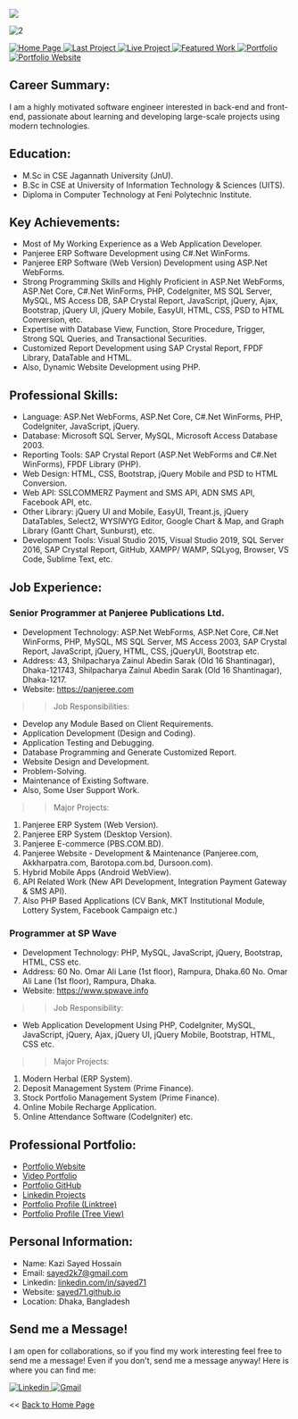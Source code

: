 <a href="https://hits.seeyoufarm.com"><img src="https://hits.seeyoufarm.com/api/count/incr/badge.svg?url=https%3A%2F%2Fgithub.com%2Fsayed71%2Fprofile%2Fhit-counter&count_bg=%2379C83D&title_bg=%23555555&icon=&icon_color=%23E7E7E7&title=Portfolio+View&edge_flat=false"/></a>

![2](https://user-images.githubusercontent.com/83280369/196458882-b934edc9-de82-4e5d-88ec-c7734569e14d.png)



 <p>
 <a href="https://github.com/sayed71" target="_blank">
  <img
    alt="Home Page"
    src="https://img.shields.io/static/v1?label=&message=Home Page&color=lightgrey&style=for-the-badge"
  />
</a>
<a href="https://pbs.com.bd" target="_blank">
  <img
    alt="Last Project"
    src="https://img.shields.io/static/v1?label=&message=Last Project&color=blue&style=for-the-badge"
  />
</a>
<a href="https://github.com/sayed71/dashboard" target="_blank">
  <img
    alt="Live Project"
    src="https://img.shields.io/static/v1?label=&message=Live Project&color=blue&style=for-the-badge"
  />
</a>
<a href="https://github.com/stars/sayed71/lists/featured-work" target="_blank">
  <img
    alt="Featured Work"
    src="https://img.shields.io/static/v1?label=&message=Featured Work&color=blue&style=for-the-badge"
  />
</a>
<a href="https://www.youtube.com/embed/gq-fNaTUf9Y" target="_blank">
  <img
    alt="Portfolio"
    src="https://img.shields.io/static/v1?label=&message=Work Portfolio&color=red&style=for-the-badge"
  />
</a>
<a href="https://sayed71.github.io/" target="_blank">
  <img
    alt="Portfolio Website"
    src="https://img.shields.io/static/v1?label=&message=Portfolio Website&color=red&style=for-the-badge"
  />
</a>
</p>

## Career Summary:
I am a highly motivated software engineer interested in back-end and front-end, passionate about learning and developing large-scale projects using modern technologies.

## Education:
- M.Sc in CSE Jagannath University (JnU).
- B.Sc in CSE at University of Information Technology & Sciences (UITS).
- Diploma in Computer Technology at Feni Polytechnic Institute.

<!--## Github Stats:
<img src="https://github-readme-stats.vercel.app/api?username=sayed-masud&count_private=true&title_color=FD9047&icon_color=FD9047&text_color=0C2233&custom_title=Kazi+Sayed+Hossain's+GitHub+Stats&show_icons=true"/>-->


<!--## Github Report:

<!--[![Top Langs](https://github-readme-stats.vercel.app/api/top-langs/?username=sayed71)](https://github.com/sayed71/github-readme-stats)
[![Top Langs](https://github-readme-stats.vercel.app/api/top-langs/?username=sayed71&layout=compact&theme=dark)](https://github.com/sayed71/github-readme-stats)
![Anurag's GitHub stats](https://github-readme-stats.vercel.app/api?username=sayed71&show_icons=true&theme=dark)-->


## Key Achievements:
- Most of My Working Experience as a Web Application Developer.
- Panjeree ERP Software Development using C#.Net WinForms.
- Panjeree ERP Software (Web Version) Development using ASP.Net WebForms.
- Strong Programming Skills and Highly Proficient in ASP.Net WebForms, ASP.Net Core, C#.Net WinForms, PHP, CodeIgniter, MS SQL Server, MySQL, MS Access DB, SAP Crystal Report, JavaScript, jQuery, Ajax, Bootstrap, jQuery UI, jQuery Mobile, EasyUI, HTML, CSS, PSD to HTML Conversion, etc.
- Expertise with Database View, Function, Store Procedure, Trigger, Strong SQL Queries, and Transactional Securities.
- Customized Report Development using SAP Crystal Report, FPDF Library, DataTable and HTML.
- Also, Dynamic Website Development using PHP.


## Professional Skills: 
- Language: ASP.Net WebForms, ASP.Net Core, C#.Net WinForms, PHP, CodeIgniter, JavaScript, jQuery.
- Database: Microsoft SQL Server, MySQL, Microsoft Access Database 2003.
- Reporting Tools: SAP Crystal Report (ASP.Net WebForms and C#.Net WinForms), FPDF Library (PHP).
- Web Design: HTML, CSS, Bootstrap, jQuery Mobile and PSD to HTML Conversion. 
- Web API: SSLCOMMERZ Payment and SMS API, ADN SMS API, Facebook API, etc.
- Other Library: jQuery UI and Mobile, EasyUI, Treant.js, jQuery DataTables, Select2, WYSIWYG Editor, Google Chart & Map, and Graph Library (Gantt Chart, Sunburst), etc. 
- Development Tools: Visual Studio 2015, Visual Studio 2019, SQL Server 2016, SAP Crystal Report, GitHub, XAMPP/ WAMP, SQLyog, Browser, VS Code, Sublime Text, etc.


## Job Experience:
### Senior Programmer at Panjeree Publications Ltd.
- Development Technology: ASP.Net WebForms, ASP.Net Core, C#.Net WinForms, PHP, MySQL, MS SQL Server, MS Access 2003, SAP Crystal Report, JavaScript, jQuery, HTML, CSS, jQueryUI, Bootstrap etc.
- Address: 43, Shilpacharya Zainul Abedin Sarak (Old 16 Shantinagar), Dhaka-121743, Shilpacharya Zainul Abedin Sarak (Old 16 Shantinagar), Dhaka-1217.
- Website: https://panjeree.com

>> Job Responsibilities:
- Develop any Module Based on Client Requirements.
- Application Development (Design and Coding).
- Application Testing and Debugging.
- Database Programming and Generate Customized Report.
- Website Design and Development. 
- Problem-Solving. 
- Maintenance of Existing Software.
- Also, Some User Support Work.

>> Major Projects:
1. Panjeree ERP System (Web Version).
2. Panjeree ERP System (Desktop Version).
3. Panjeree E-commerce (PBS.COM.BD).
4. Panjeree Website - Development & Maintenance (Panjeree.com, Akkharpatra.com, Barotopa.com.bd, Dursoon.com).
5. Hybrid Mobile Apps (Android WebView).
6. API Related Work (New API Development, Integration Payment Gateway & SMS API).
7. Also PHP Based Applications (CV Bank, MKT Institutional Module, Lottery System, Facebook Campaign etc.)

### Programmer at SP Wave
- Development Technology: PHP, MySQL, JavaScript, jQuery, Bootstrap, HTML, CSS etc.
- Address: 60 No. Omar Ali Lane (1st floor), Rampura, Dhaka.60 No. Omar Ali Lane (1st floor), Rampura, Dhaka.
- Website: https://www.spwave.info

>> Job Responsibility: 
- Web Application Development Using PHP, CodeIgniter, MySQL, JavaScript, jQuery, Ajax, jQuery UI, jQuery Mobile, Bootstrap, HTML, CSS etc.

>> Major Projects:
1. Modern Herbal (ERP System).
2. Deposit Management System (Prime Finance).
3. Stock Portfolio Management System (Prime Finance).
4. Online Mobile Recharge Application.
5. Online Attendance Software (CodeIgniter) etc.


## Professional Portfolio:
<ul>
<li><a href="https://sayed71.github.io" title="Portfolio Website">Portfolio Website</a></li>
<li><a href="https://www.youtube.com/embed/gq-fNaTUf9Y" title="Video Portfolio">Video Portfolio</a></li>
<li><a href="https://github.com/sayed71/portfolio" title="Portfolio GitHub">Portfolio GitHub</a></li>
<li><a href="https://www.linkedin.com/in/sayed71/details/projects" title="Linkedin Projects">Linkedin Projects</a></li>
<li><a href="https://linktr.ee/sayed71" title="Portfolio Profile (Linktree)">Portfolio Profile (Linktree)</a></li>
<li><a href="https://drive.google.com/file/d/1dUPvCK7I1YI8MfsRLkxRKyqmKtZbmmYt/view" title="Portfolio Profile (Tree View)">Portfolio Profile (Tree View)</a></li>
</ul>


## Personal Information:
- Name: Kazi Sayed Hossain
- Email: sayed2k7@gmail.com
- Linkedin: <a href="https://linkedin.com/in/sayed71" title="Linkedin Profile">linkedin.com/in/sayed71</a></li>
- Website: <a href="https://sayed71.github.io" title="GitHub Profile">sayed71.github.io</a></li>
- Location: Dhaka, Bangladesh


## Send me a Message!
  
  I am open for collaborations, so if you find my work interesting feel free to send me a message! Even if you don't, send me a message anyway! Here is where you can find me:
  
 <p>
<a href="https://www.linkedin.com/in/sayed71/" target="_blank">
  <img
    alt="Linkedin"
    src="https://img.shields.io/badge/linkedin-0077B5?logo=linkedin&logoColor=white&style=for-the-badge"
  />
</a>
<a href="https://mail.google.com/mail/?view=cm&fs=1&to=sayed2k7@gmail.com&su=&body=" target="_blank">
  <img
    alt="Gmail"
    src="https://img.shields.io/badge/Gmail-0077B5?logo=gmail&logoColor=red&style=for-the-badge"
  />
</a>
</p>


<p><< <a href="https://github.com/sayed71">Back to Home Page</a></p>
